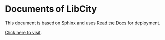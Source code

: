 # Documents of LibCity

This document is based on [Sphinx](http://sphinx-doc.org/) and uses [Read the Docs](https://readthedocs.org/) for deployment.

[Click here to visit](https://bigscity-libcity-docs.readthedocs.io/zh_CN/latest/).

